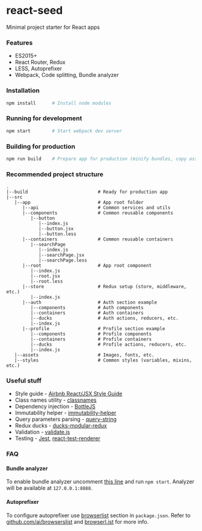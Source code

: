 # react-seed

Minimal project starter for React apps

### Features
- ES2015+
- React Router, Redux
- LESS, Autoprefixer
- Webpack, Code splitting, Bundle analyzer

### Installation
```bash
npm install      # Install node modules
```

### Running for development
```bash
npm start        # Start webpack dev server
```

### Building for production
```bash
npm run build    # Prepare app for production (minify bundles, copy assets, etc.)
```

### Recommended project structure
```
.
|--build                          # Ready for production app
|--src
   |--app                         # App root folder
      |--api                      # Common services and utils
      |--components               # Common reusable components
         |--button
            |--index.js
            |--button.jsx
            |--button.less
      |--containers               # Common reusable containers
         |--searchPage
            |--index.js
            |--searchPage.jsx
            |--searchPage.less
      |--root                     # App root component
         |--index.js
         |--root.jsx
         |--root.less
      |--store                    # Redux setup (store, middleware, etc.)
         |--index.js
      |--auth                     # Auth section example
         |--components            # Auth components
         |--containers            # Auth containers
         |--ducks                 # Auth actions, reducers, etc.
         |--index.js               
      |--profile                  # Profile section example
         |--components            # Profile components
         |--containers            # Profile containers
         |--ducks                 # Profile actions, reducers, etc.
         |--index.js
   |--assets                      # Images, fonts, etc.
   |--styles                      # Common styles (variables, mixins, etc.)
```

### Useful stuff
- Style guide - [Airbnb React/JSX Style Guide](https://github.com/airbnb/javascript/tree/master/react)
- Class names utility - [classnames](https://github.com/JedWatson/classnames)
- Dependency injection - [BottleJS](https://github.com/young-steveo/bottlejs)
- Immutability helper - [immutability-helper](https://github.com/kolodny/immutability-helper)
- Query parameters parsing - [query-string](https://github.com/sindresorhus/query-string)
- Redux ducks - [ducks-modular-redux](https://github.com/erikras/ducks-modular-redux)
- Validation - [validate.js](https://github.com/ansman/validate.js)
- Testing - [Jest](https://github.com/facebook/jest), [react-test-renderer](https://www.npmjs.com/package/react-test-renderer)

### FAQ

#### Bundle analyzer
To enable bundle analyzer uncomment [this line](https://github.com/taras-d/react-seed/blob/master/webpack/dev.config.js#L68) and run `npm start`. Analyzer will be available at `127.0.0.1:8888`.

#### Autoprefixer
To configure autoprefixer use [browserlist](https://github.com/taras-d/react-seed/blob/master/package.json#L46-L50) section in `package.json`. Refer to [github.com/ai/browserslist](https://github.com/ai/browserslist) and [browserl.ist](http://browserl.ist/) for more info.
